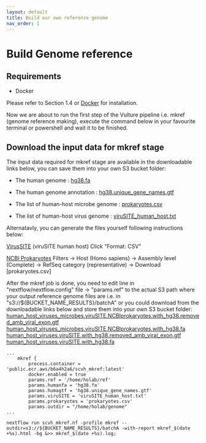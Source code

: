 ```yaml
---
layout: default
title: Build our own reference genome
nav_order: 1
---
```




# Build Genome reference

## <a name="require"></a>Requirements
* Docker

Please refer to Section 1.4 or [Docker](https://docs.docker.com/engine/install/ubuntu/) for installation.

Now we are about to run the first step of the Vulture pipeline i.e. mkref (genome reference making), execute the command below in your favourite terminal or powershell and wait it to be finished.


## Download the input data for mkref stage
The input data required for mkref stage are available in the downloadable links below, you can save them into your own S3 bucket folder:

* The human genome : [hg38.fa](https://vulture-reference.s3.ap-east-1.amazonaws.com/humangenome/hg38.fa)

* The human genome annotation : [hg38.unique_gene_names.gtf](https://vulture-reference.s3.ap-east-1.amazonaws.com/humangenome/hg38.unique_gene_names.gtf)

* The list of human-host microbe genome : [prokaryotes.csv](https://vulture-reference.s3.ap-east-1.amazonaws.com/humangenome/prokaryotes.csv)

* The list of human-host virus genome : [viruSITE_human_host.txt](https://vulture-reference.s3.ap-east-1.amazonaws.com/humangenome/viruSITE_human_host.txt)

Alternatavly, you can generate the files yourself following instructions below:

[VirusSITE](http://virusite.org/index.php?nav=search&fields=1&query1=Human&wc1=on&field1=virus.host&search=Search&query2=&wc2=on&field2=virus.name&query3=&wc3=on&field3=virus.name&search_nav=virus&sort=name&order=asc&rows=25&page=1)
(viruSITE human host)
Click "Format: CSV"

[NCBI Prokaryotes](https://www.ncbi.nlm.nih.gov/genome/browse#!/prokaryotes/)
Filters -> Host (Homo sapiens) -> Assembly level (Complete) -> RefSeq category (representative) -> Download [prokaryotes.csv]

After the mkref job is done, you need to edit line in "nextflow/nextflow.config" file -> "params.ref" to the actual S3 path where your output reference genome files are i.e. in "s3://${BUCKET_NAME_RESULTS}/batchA" or you could download from the downloadable links below and store them into your own S3 bucket folder:
[human_host_viruses_microbes.viruSITE.NCBIprokaryotes.with_hg38.removed_amb_viral_exon.gtf](https://vulture-reference.s3.ap-east-1.amazonaws.com/human_host_viruses_microbes.viruSITE.NCBIprokaryotes.with_hg38.removed_amb_viral_exon.gtf)
[human_host_viruses_microbes.viruSITE.NCBIprokaryotes.with_hg38.fa](https://vulture-reference.s3.ap-east-1.amazonaws.com/human_host_viruses_microbes.viruSITE.NCBIprokaryotes.with_hg38.fa)
[human_host_viruses.viruSITE.with_hg38.removed_amb_viral_exon.gtf](https://vulture-reference.s3.ap-east-1.amazonaws.com/human_host_viruses.viruSITE.with_hg38.removed_amb_viral_exon.gtf)
[human_host_viruses.viruSITE.with_hg38.fa](https://vulture-reference.s3.ap-east-1.amazonaws.com/human_host_viruses.viruSITE.with_hg38.fa)

```shell
...
    mkref {
        process.container = 'public.ecr.aws/b6a4h2a6/scvh_mkref:latest'
		docker.enabled = true
        params.ref = '/home/holab/ref'
        params.humanfa = 'hg38.fa'
        params.humagtf = 'hg38.unique_gene_names.gtf'
        params.viruSITE = 'viruSITE_human_host.txt'
        params.prokaryotes = 'prokaryotes.csv'
		params.outdir = "/home/holab/genome"  
...

```

```shell
nextflow run scvh_mkref.nf -profile mkref --outdir=s3://${BUCKET_NAME_RESULTS}/batchA -with-report mkref_$(date +%s).html -bg &>> mkref_$(date +%s).log;
```